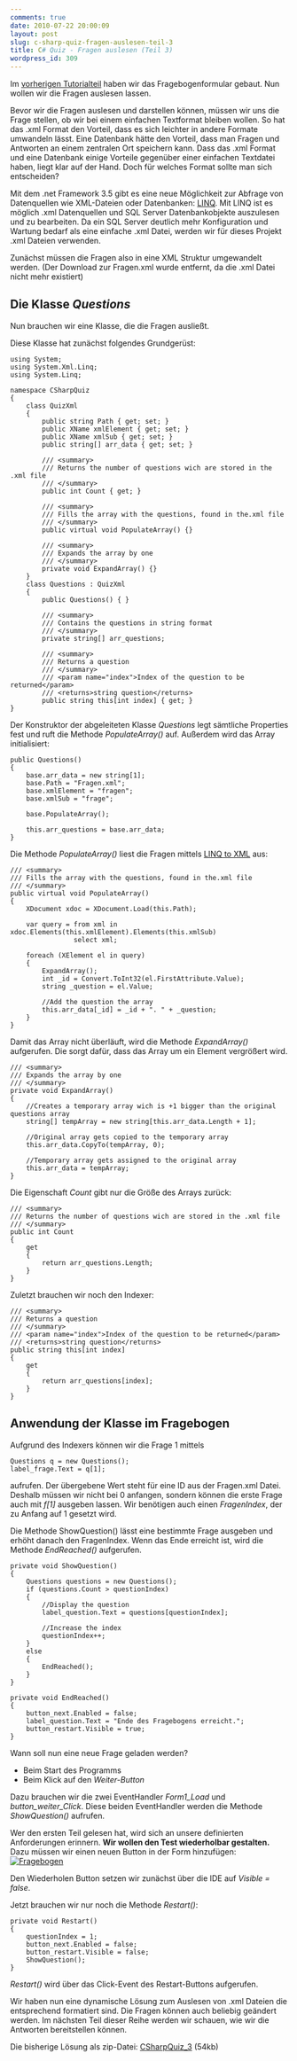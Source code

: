 ```yaml
---
comments: true
date: 2010-07-22 20:00:09
layout: post
slug: c-sharp-quiz-fragen-auslesen-teil-3
title: C# Quiz - Fragen auslesen (Teil 3)
wordpress_id: 309
---
```


Im [vorherigen Tutorialteil](http://blog.phansch.de/2010/07/c-sharp-quiz-vorbereitung-teil-2/) haben wir das Fragebogenformular gebaut. Nun wollen wir die Fragen auslesen lassen.

Bevor wir die Fragen auslesen und darstellen können, müssen wir uns die Frage stellen, ob wir bei einem einfachen Textformat bleiben wollen. So hat das .xml Format den Vorteil, dass es sich leichter in andere Formate umwandeln lässt. Eine Datenbank hätte den Vorteil, dass man Fragen und Antworten an einem zentralen Ort speichern kann.
Dass das .xml Format und eine Datenbank einige Vorteile gegenüber einer einfachen Textdatei haben, liegt klar auf der Hand. Doch für welches Format sollte man sich entscheiden?

Mit dem .net Framework 3.5 gibt es eine neue Möglichkeit zur Abfrage von Datenquellen wie XML-Dateien oder Datenbanken: [LINQ](http://msdn.microsoft.com/en-us/netframework/aa904594.aspx). Mit LINQ ist es möglich .xml Datenquellen und SQL Server Datenbankobjekte auszulesen und zu bearbeiten. Da ein SQL Server deutlich mehr Konfiguration und Wartung bedarf als eine einfache .xml Datei, werden wir für dieses Projekt .xml Dateien verwenden.

Zunächst müssen die Fragen also in eine XML Struktur umgewandelt werden.
(Der Download zur Fragen.xml wurde entfernt, da die .xml Datei nicht mehr existiert)


## Die Klasse _Questions_


Nun brauchen wir eine Klasse, die die Fragen ausließt.

Diese Klasse hat zunächst folgendes Grundgerüst:

    
    using System;
    using System.Xml.Linq;
    using System.Linq;
    
    namespace CSharpQuiz
    {
        class QuizXml
        {
            public string Path { get; set; }
            public XName xmlElement { get; set; }
            public XName xmlSub { get; set; }
            public string[] arr_data { get; set; }
    
            /// <summary>
            /// Returns the number of questions wich are stored in the .xml file
            /// </summary>
            public int Count { get; }
    
            /// <summary>
            /// Fills the array with the questions, found in the.xml file
            /// </summary>
            public virtual void PopulateArray() {}
    
            /// <summary>
            /// Expands the array by one
            /// </summary>
            private void ExpandArray() {}
        }
        class Questions : QuizXml
        {
            public Questions() { }
    
            /// <summary>
            /// Contains the questions in string format
            /// </summary>
            private string[] arr_questions;
    
            /// <summary>
            /// Returns a question
            /// </summary>
            /// <param name="index">Index of the question to be returned</param>
            /// <returns>string question</returns>
            public string this[int index] { get; }
    }


Der Konstruktor der abgeleiteten Klasse _Questions_ legt sämtliche Properties fest und ruft die Methode _PopulateArray()_ auf. Außerdem wird das Array initialisiert:

    
    
    public Questions()
    {
        base.arr_data = new string[1];
        base.Path = "Fragen.xml";
        base.xmlElement = "fragen";
        base.xmlSub = "frage";

        base.PopulateArray();

        this.arr_questions = base.arr_data;
    }
    



Die Methode _PopulateArray()_ liest die Fragen mittels [LINQ to XML](http://msdn.microsoft.com/de-de/library/bb387061.aspx) aus:

    
    
    /// <summary>
    /// Fills the array with the questions, found in the.xml file
    /// </summary>
    public virtual void PopulateArray()
    {
        XDocument xdoc = XDocument.Load(this.Path);

        var query = from xml in xdoc.Elements(this.xmlElement).Elements(this.xmlSub)
                    select xml;

        foreach (XElement el in query)
        {
            ExpandArray();
            int _id = Convert.ToInt32(el.FirstAttribute.Value);
            string _question = el.Value;

            //Add the question the array
            this.arr_data[_id] = _id + ". " + _question;
        }
    }



Damit das Array nicht überläuft, wird die Methode _ExpandArray()_ aufgerufen. Die sorgt dafür, dass das Array um ein Element vergrößert wird.

    
    
    /// <summary>
    /// Expands the array by one
    /// </summary>
    private void ExpandArray()
    {
        //Creates a temporary array wich is +1 bigger than the original questions array
        string[] tempArray = new string[this.arr_data.Length + 1];

        //Original array gets copied to the temporary array
        this.arr_data.CopyTo(tempArray, 0);

        //Temporary array gets assigned to the original array
        this.arr_data = tempArray;
    }


Die Eigenschaft _Count_ gibt nur die Größe des Arrays zurück:

    
    
    /// <summary>
    /// Returns the number of questions wich are stored in the .xml file
    /// </summary>
    public int Count
    {
        get
        {
            return arr_questions.Length;
        }
    }


Zuletzt brauchen wir noch den Indexer:

    
    
    /// <summary>
    /// Returns a question
    /// </summary>
    /// <param name="index">Index of the question to be returned</param>
    /// <returns>string question</returns>
    public string this[int index]
    {
        get
        {
            return arr_questions[index];
        }
    }


## Anwendung der Klasse im Fragebogen


Aufgrund des Indexers können wir die Frage 1 mittels

    
    
    Questions q = new Questions();
    label_frage.Text = q[1];
    


aufrufen. Der übergebene Wert steht für eine ID aus der Fragen.xml Datei. Deshalb müssen wir nicht bei 0 anfangen, sondern können die erste Frage auch mit _f[1]_ ausgeben lassen. Wir benötigen auch einen _FragenIndex_, der zu Anfang auf 1 gesetzt wird.

Die Methode ShowQuestion() lässt eine bestimmte Frage ausgeben und erhöht danach den FragenIndex. Wenn das Ende erreicht ist, wird die Methode _EndReached()_ aufgerufen.

    
    
    private void ShowQuestion()
    {
        Questions questions = new Questions();
        if (questions.Count > questionIndex)
        {
            //Display the question
            label_question.Text = questions[questionIndex];

            //Increase the index
            questionIndex++;
        }
        else
        {
            EndReached();
        }
    }

    private void EndReached()
    {
        button_next.Enabled = false;
        label_question.Text = "Ende des Fragebogens erreicht.";
        button_restart.Visible = true;
    }



Wann soll nun eine neue Frage geladen werden?



	
  * Beim Start des Programms
  * Beim Klick auf den _Weiter-Button_

Dazu brauchen wir die zwei EventHandler _Form1_Load_ und _button_weiter_Click_. Diese beiden EventHandler werden die Methode _ShowQuestion()_ aufrufen.


Wer den ersten Teil gelesen hat, wird sich an unsere definierten Anforderungen erinnern. **Wir wollen den Test wiederholbar gestalten.**
Dazu müssen wir einen neuen Button in der Form hinzufügen:
[![Fragebogen](http://wpimages.phansch.de/2010/06/quiz_form-150x150.jpg)](http://wpimages.phansch.de/2010/06/quiz_form.jpg)

Den Wiederholen Button setzen wir zunächst über die IDE auf _Visible = false_.

Jetzt brauchen wir nur noch die Methode _Restart()_:

    
    
    private void Restart()
    {
        questionIndex = 1;
        button_next.Enabled = false;
        button_restart.Visible = false;
        ShowQuestion();
    }
    


_Restart()_ wird über das Click-Event des Restart-Buttons aufgerufen.

Wir haben nun eine dynamische Lösung zum Auslesen von .xml Dateien die entsprechend formatiert sind. Die Fragen können auch beliebig geändert werden. Im nächsten Teil dieser Reihe werden wir schauen, wie wir die Antworten bereitstellen können.

Die bisherige Lösung als zip-Datei: [CSharpQuiz_3](http://wpimages.phansch.de/2010/07/CSharpQuiz_3.zip) (54kb)
